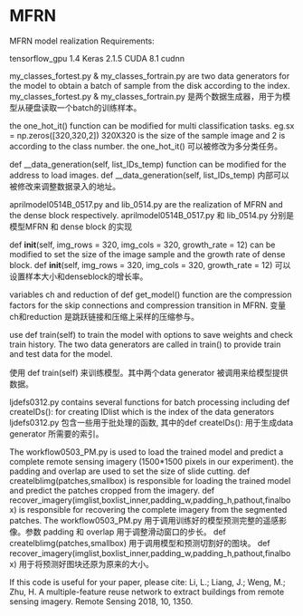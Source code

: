 # MFRN
MFRN model realization 
Requirements:

tensorflow_gpu 1.4 
Keras 2.1.5
CUDA 8.1
cudnn



my_classes_fortest.py & my_classes_fortrain.py are two data generators for the model to obtain a batch of sample from the disk according to the index.
my_classes_fortest.py & my_classes_fortrain.py 是两个数据生成器，用于为模型从硬盘读取一个batch的训练样本。

the one_hot_it() function can be modified for multi classification tasks. eg.sx = np.zeros([320,320,2]) 320X320 is the size of the sample image and 2 is according to the class number.
the one_hot_it() 可以被修改为多分类任务。

def __data_generation(self, list_IDs_temp) function can be modified for the address to load images.
def __data_generation(self, list_IDs_temp) 内部可以被修改来调整数据录入的地址。

aprilmodel0514B_0517.py and lib_0514.py are the realization of MFRN and the dense block respectively.
aprilmodel0514B_0517.py 和 lib_0514.py 分别是模型MFRN 和 dense block 的实现

def __init__(self, img_rows = 320, img_cols = 320, growth_rate = 12) can be modified to set the size of the image sample and the growth rate of dense block.
def __init__(self, img_rows = 320, img_cols = 320, growth_rate = 12) 可以设置样本大小和denseblock的增长率。

variables ch and reduction of def get_model() function are the compression factors for the skip connections and compression transition in MFRN.
变量ch和reduction 是跳跃链接和压缩上采样的压缩参与。

use def train(self) to train the model with options to save weights and check train history.
The two data generators are called in train() to provide train and test data for the model.

使用 def train(self) 来训练模型。其中两个data generator 被调用来给模型提供数据。

ljdefs0312.py contains several functions for batch processing including def createIDs(): for creating IDlist which is the index of the data generators
ljdefs0312.py 包含一些用于批处理的函数, 其中的def createIDs(): 用于生成data generator 所需要的索引。

The workflow0503_PM.py is used to load the trained model and predict a complete remote sensing imagery (1500*1500 pixels in our experiment).
the padding and overlap are used to set the size of slide cutting.
def createlblimg(patches,smallbox) is responsible for loading the trained model and predict the patches cropped from the imagery.
def recover_imagery(imglist,boxlist_inner,padding_w,padding_h,pathout,finalbox) is responsible for recovering the complete imagery from the segmented patches.
The workflow0503_PM.py 用于调用训练好的模型预测完整的遥感影像。参数 padding 和 overlap 用于调整滑动窗口的步长。
def createlblimg(patches,smallbox) 用于调用模型和预测切割好的图块。
def recover_imagery(imglist,boxlist_inner,padding_w,padding_h,pathout,finalbox)  用于将预测好图块还原为原来的大小。


If this code is useful for your paper, please cite:
Li, L.; Liang, J.; Weng, M.; Zhu, H. A multiple-feature reuse network to extract buildings from remote sensing imagery. Remote Sensing 2018, 10, 1350.
